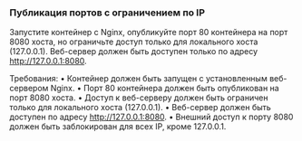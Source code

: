 
### Публикация портов с ограничением по IP

Запустите контейнер с Nginx, опубликуйте порт 80 контейнера на порт 8080 хоста, но ограничьте доступ только для локального хоста (127.0.0.1). Веб-сервер должен быть доступен только по адресу http://127.0.0.1:8080.

Требования:
•	Контейнер должен быть запущен с установленным веб-сервером Nginx.
•	Порт 80 контейнера должен быть опубликован на порт 8080 хоста.
•	Доступ к веб-серверу должен быть ограничен только для локального хоста (127.0.0.1).
•	Веб-сервер должен быть доступен по адресу http://127.0.0.1:8080.
•	Внешний доступ к порту 8080 должен быть заблокирован для всех IP, кроме 127.0.0.1.